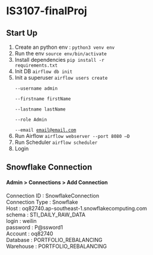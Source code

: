 # IS3107-finalProj

## Start Up 
1. Create an python env : <code>python3 venv env</code>
2. Run the env <code>source env/bin/activate</code>
3. Install dependencies <code>pip install -r requirements.txt</code>
4. Init DB <code>airflow db init</code>
5. Init a superuser <code>airflow users create \
--username admin \
--firstname firstName \
--lastname lastName \
--role Admin \
--email email@email.com</code>
6. Run Airflow <code>airflow webserver --port 8080 –D</code>
7. Run Scheduler <code>airflow scheduler</code>
8. Login

## Snowflake Connection

#### Admin > Connections > Add Connection

Connection ID : SnowflakeConnection <br />
Connection Type : Snowflake<br />
Host : oq82740.ap-southeast-1.snowflakecomputing.com<br />
schema : STI_DAILY_RAW_DATA<br />
login : weilin<br />
password : P@ssword1<br />
Account : oq82740<br />
Database : PORTFOLIO_REBALANCING<br />
Warehouse : PORTFOLIO_REBALANCING<br />
